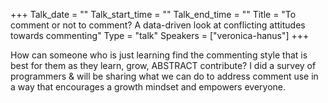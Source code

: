 +++
Talk_date = ""
Talk_start_time = ""
Talk_end_time = ""
Title = "To comment or not to comment? A data-driven look at conflicting attitudes towards commenting"
Type = "talk"
Speakers = ["veronica-hanus"]
+++

How can someone who is just learning find the commenting style that is best for them as they learn, grow, ABSTRACT contribute? I did a survey of programmers & will be sharing what we can do to address comment use in a way that encourages a growth mindset and empowers everyone.
